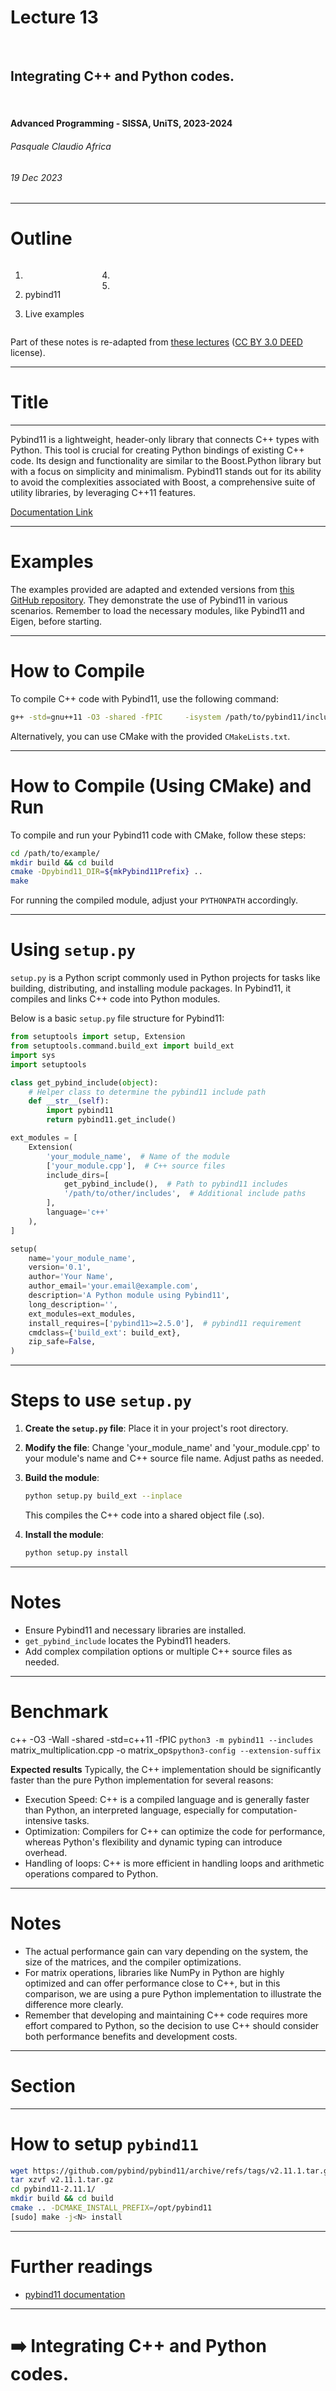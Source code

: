 <!--
title: Lecture 13
paginate: true

_class: titlepage
-->

# Lecture 13
<br>

## Integrating C++ and Python codes.
<br>

#### Advanced Programming - SISSA, UniTS, 2023-2024

###### Pasquale Claudio Africa

###### 19 Dec 2023

---

# Outline

<div class="columns">
<div>

1. 

2. pybind11

3. Live examples

</div>
<div>

4.

5. 

</div>
</div>

Part of these notes is re-adapted from [these lectures](http://github.com/jrjohansson/scientific-python-lectures) ([CC BY 3.0 DEED](https://creativecommons.org/licenses/by/3.0/) license).

---

<!--
_class: titlepage
-->

# Title

---

Pybind11 is a lightweight, header-only library that connects C++ types with Python. This tool is crucial for creating Python bindings of existing C++ code. Its design and functionality are similar to the Boost.Python library but with a focus on simplicity and minimalism. Pybind11 stands out for its ability to avoid the complexities associated with Boost, a comprehensive suite of utility libraries, by leveraging C++11 features.

[Documentation Link](https://pybind11.readthedocs.io/en/stable/index.html)

---

# Examples

The examples provided are adapted and extended versions from [this GitHub repository](https://github.com/tdegeus/pybind11_examples). They demonstrate the use of Pybind11 in various scenarios. Remember to load the necessary modules, like Pybind11 and Eigen, before starting.

---

# How to Compile

To compile C++ code with Pybind11, use the following command:
```bash
g++ -std=gnu++11 -O3 -shared -fPIC     -isystem /path/to/pybind11/include     $(python3-config --cflags --ldflags --libs)     example.cpp -o example.so
```

Alternatively, you can use CMake with the provided `CMakeLists.txt`.

---

# How to Compile (Using CMake) and Run

To compile and run your Pybind11 code with CMake, follow these steps:
```bash
cd /path/to/example/
mkdir build && cd build
cmake -Dpybind11_DIR=${mkPybind11Prefix} ..
make
```
For running the compiled module, adjust your `PYTHONPATH` accordingly.

---

# Using `setup.py`

`setup.py` is a Python script commonly used in Python projects for tasks like building, distributing, and installing module packages. In Pybind11, it compiles and links C++ code into Python modules.

Below is a basic `setup.py` file structure for Pybind11:

```python
from setuptools import setup, Extension
from setuptools.command.build_ext import build_ext
import sys
import setuptools

class get_pybind_include(object):
    # Helper class to determine the pybind11 include path
    def __str__(self):
        import pybind11
        return pybind11.get_include()

ext_modules = [
    Extension(
        'your_module_name',  # Name of the module
        ['your_module.cpp'],  # C++ source files
        include_dirs=[
            get_pybind_include(),  # Path to pybind11 includes
            '/path/to/other/includes',  # Additional include paths
        ],
        language='c++'
    ),
]

setup(
    name='your_module_name',
    version='0.1',
    author='Your Name',
    author_email='your.email@example.com',
    description='A Python module using Pybind11',
    long_description='',
    ext_modules=ext_modules,
    install_requires=['pybind11>=2.5.0'],  # pybind11 requirement
    cmdclass={'build_ext': build_ext},
    zip_safe=False,
)
```

---

# Steps to use `setup.py`

1. **Create the `setup.py` file**: Place it in your project's root directory.

2. **Modify the file**: Change 'your_module_name' and 'your_module.cpp' to your module's name and C++ source file name. Adjust paths as needed.

3. **Build the module**:
   ```bash
   python setup.py build_ext --inplace
   ```
   This compiles the C++ code into a shared object file (.so).

4. **Install the module**:
   ```bash
   python setup.py install
   ```

---

# Notes

- Ensure Pybind11 and necessary libraries are installed.
- `get_pybind_include` locates the Pybind11 headers.
- Add complex compilation options or multiple C++ source files as needed.

---

# Benchmark

c++ -O3 -Wall -shared -std=c++11 -fPIC `python3 -m pybind11 --includes` matrix_multiplication.cpp -o matrix_ops`python3-config --extension-suffix`

**Expected results**
Typically, the C++ implementation should be significantly faster than the pure Python implementation for several reasons:
- Execution Speed: C++ is a compiled language and is generally faster than Python, an interpreted language, especially for computation-intensive tasks.
- Optimization: Compilers for C++ can optimize the code for performance, whereas Python's flexibility and dynamic typing can introduce overhead.
- Handling of loops: C++ is more efficient in handling loops and arithmetic operations compared to Python.

---

# Notes

- The actual performance gain can vary depending on the system, the size of the matrices, and the compiler optimizations.
- For matrix operations, libraries like NumPy in Python are highly optimized and can offer performance close to C++, but in this comparison, we are using a pure Python implementation to illustrate the difference more clearly.
- Remember that developing and maintaining C++ code requires more effort compared to Python, so the decision to use C++ should consider both performance benefits and development costs.

---


# Section


---

# How to setup `pybind11`

```bash
wget https://github.com/pybind/pybind11/archive/refs/tags/v2.11.1.tar.gz
tar xzvf v2.11.1.tar.gz
cd pybind11-2.11.1/
mkdir build && cd build
cmake .. -DCMAKE_INSTALL_PREFIX=/opt/pybind11
[sudo] make -j<N> install
```

---

# Further readings

- [pybind11 documentation](https://pybind11.readthedocs.io/en/stable/)

---

<!--
_class: titlepage
-->

# :arrow_right: Integrating C++ and Python codes.
